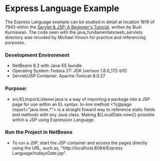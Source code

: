 Express Language Example
====================

The Express Language example can be studied in detail at location 1819 of 7943 within
the [Servlet & JSP: A Beginner's Tutorial](https://brainysoftware.com/9781771970327),
written by Budi Kurniawan. The code seen with the java_fundamentals/web_servlets
directory was recoded by Michael Vinson for practice and referencing purposes.

### Development Environment
* NetBeans 8.2 with Java-EE bundle
* Operating System: Fedora 27: JDK (verison 1.8.0_172-b11)
* Servlet/JSP Container: Apache-Tomcat-8.0.27

### Purpose:
* src/ELImportListener.java is a way of importing a package into a JSP page
  for use within an EL syntax.  In-line method <%@page import="java.time.*"> is 
  a straight foward way to reference static fields and methods with any Java 
  class. Making ${LocalDate.now()} possible within a JSP using Expression 
  Language.


### Run the Project in NetBeans
* To run a JSP, start the JSP container and access the pages directly using the 
  URL, such as, "http://<span></span>localhost:8084/Express Language/todaysDate.jsp".

